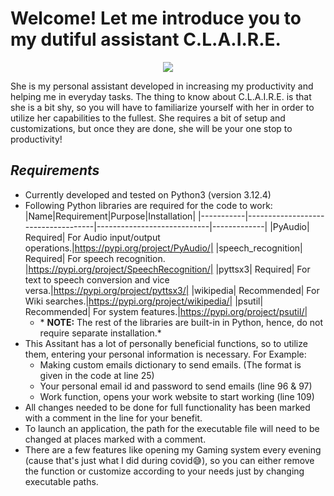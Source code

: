 # Welcome! Let me introduce you to my dutiful assistant C.L.A.I.R.E.
<p align="center"> <img src= "https://github.com/InfiniteTrident23/C.L.A.I.R.E-Demo/assets/128295541/bd48129c-131c-41ea-979a-074addc775ff"> </p>

She is my personal assistant developed in increasing my productivity and helping me in everyday tasks. The thing to know about C.L.A.I.R.E. is that she is a bit shy, so you will have to familiarize yourself with her 
in order to utilize her capabilities to the fullest. She requires a bit of setup and customizations, but once they are done, she will be your one stop to productivity!

## ***Requirements***
- Currently developed and tested on Python3 (version 3.12.4)
- Following Python libraries are required for the code to work:
    |Name|Requirement|Purpose|Installation|
  |-----------|------------------------------------|----------------------------|-------------|
    |PyAudio| Required| For Audio input/output operations.|https://pypi.org/project/PyAudio/|
    |speech_recognition| Required| For speech recognition. |https://pypi.org/project/SpeechRecognition/|
    |pyttsx3| Required| For text to speech conversion and vice versa.|https://pypi.org/project/pyttsx3/|
    |wikipedia| Recommended| For Wiki searches.|https://pypi.org/project/wikipedia/|
    |psutil| Recommended| For system features.|https://pypi.org/project/psutil/|
  - \* **NOTE:** The rest of the libraries are built-in in Python, hence, do not require separate installation.\*
- This Assitant has a lot of personally beneficial functions, so to utilize them, entering your personal information is necessary. For Example:
    - Making custom emails dictionary to send emails. (The format is given in the code at line 25)
    - Your personal email id and password to send emails (line 96 & 97)
    - Work function, opens your work website to start working (line 109)
- All changes needed to be done for full functionality has been marked with a comment in the line for your benefit.
- To launch an application, the path for the executable file will need to be changed at places marked with a comment.
- There are a few features like opening my Gaming system every evening (cause that's just what I did during covid:sweat_smile:), so you can either remove the function or customize according to your needs just by changing executable paths.
